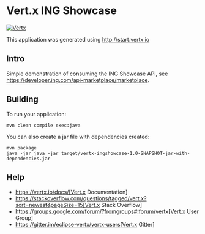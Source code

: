 # Vert.x ING Showcase

[![Vertx](https://img.shields.io/badge/vert.x-3.5.3-purple.svg)]("https://vertx.io")

This application was generated using http://start.vertx.io

## Intro

Simple demonstration of consuming the ING Showcase API, see https://developer.ing.com/api-marketplace/marketplace.

## Building

To run your application:
```
mvn clean compile exec:java
```

You can also create a jar file with dependencies created:
```
mvn package
java -jar java -jar target/vertx-ingshowcase-1.0-SNAPSHOT-jar-with-dependencies.jar 
```
## Help

* https://vertx.io/docs/[Vert.x Documentation]
* https://stackoverflow.com/questions/tagged/vert.x?sort=newest&pageSize=15[Vert.x Stack Overflow]
* https://groups.google.com/forum/?fromgroups#!forum/vertx[Vert.x User Group]
* https://gitter.im/eclipse-vertx/vertx-users[Vert.x Gitter]


